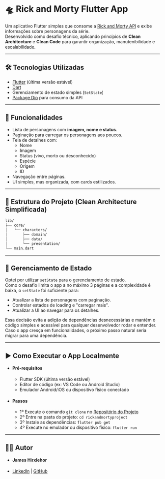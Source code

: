 # 🛸 Rick and Morty Flutter App

Um aplicativo Flutter simples que consome a [Rick and Morty API](https://rickandmortyapi.com/) e exibe informações sobre personagens da série.  
Desenvolvido como desafio técnico, aplicando princípios de **Clean Architecture** e **Clean Code** para garantir organização, manutenibilidade e escalabilidade.

---
## 🛠️ Tecnologias Utilizadas
- [Flutter](https://flutter.dev/) (última versão estável)
- [Dart](https://dart.dev/)
- Gerenciamento de estado simples (`SetState`)
- [Package Dio](https://pub.dev/packages/dio) para consumo da API

---
## 🚀 Funcionalidades
- Lista de personagens com **imagem, nome e status**.
- Paginação para carregar os personagens aos poucos.
- Tela de detalhes com:
    - Nome
    - Imagem
    - Status (vivo, morto ou desconhecido)
    - Espécie
    - Origem
    - ID
- Navegação entre páginas.
- UI simples, mas organizada, com cards estilizados.

---
## 📂 Estrutura do Projeto (Clean Architecture Simplificada)
```bash
lib/
├── core/                
│   └── characters/
│       ├── domain/      
│       ├── data/        
│       └── presentation/
└── main.dart            
```

---
## 🌌 Gerenciamento de Estado
Optei por utilizar `setState` para o gerenciamento de estado.  
Como o desafio limita o app a no máximo 3 páginas e a complexidade é baixa, o `setState` foi suficiente para:
- Atualizar a lista de personagens com paginação.
- Controlar estados de loading e "carregar mais".
- Atualizar a UI ao navegar para os detalhes.

Essa decisão evita a adição de dependências desnecessárias e mantém o código simples e acessível para qualquer desenvolvedor rodar e entender. Caso o app cresça em funcionalidades, o próximo passo natural seria migrar para uma dependência.

---
## ▶️ Como Executar o App Localmente
- #### Pré-requisitos
    - Flutter SDK (última versão estável)
    - Editor de código (ex: VS Code ou Android Studio)
    - Emulador Android/iOS ou dispositivo físico conectado

- #### Passos
    - 1º Execute o comando `git clone` no [Repositório do Projeto](https://github.com/jameshirxlehor/rickandmortyproject.git)
    - 2º Entre na pasta do projeto: `cd rickandmortyproject`
    - 3º Instale as dependências: `flutter pub get`
    - 4º Execute no emulador ou dispositivo físico: `flutter run`

---
## 👨‍💻 Autor
- #### James Hirxlehor
- [LinkedIn](https://www.linkedin.com/in/jameshirxlehor) | [GitHub](https://github.com/jameshirxlehor)
